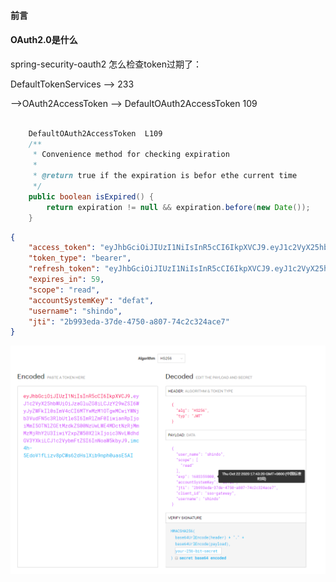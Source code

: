 #### 前言



#### OAuth2.0是什么



spring-security-oauth2  怎么检查token过期了：

DefaultTokenServices  --> 233

-->OAuth2AccessToken  -->  DefaultOAuth2AccessToken  109

```java
	
	DefaultOAuth2AccessToken  L109
	/**
	 * Convenience method for checking expiration
	 * 
	 * @return true if the expiration is befor ethe current time
	 */
	public boolean isExpired() {
		return expiration != null && expiration.before(new Date());
	}
```

```json
{
    "access_token": "eyJhbGciOiJIUzI1NiIsInR5cCI6IkpXVCJ9.eyJ1c2VyX25hbWUiOiJzaGluZG8iLCJzY29wZSI6WyJyZWFkIl0sImV4cCI6MTYwMzM1OTgwMCwiYWNjb3VudFN5c3RlbUtleSI6ImRlZmF0IiwianRpIjoiMmI5OTNlZGEtMzdkZS00NzUwLWE4MDctNzRjMmMzMjRhY2U3IiwiY2xpZW50X2lkIjoic3NvLWdhdGV3YXkiLCJ1c2VybmFtZSI6InNoaW5kbyJ9.imc4h-5EdoV1fLizv8pCWs62dHslXib9nph0uasE5AI",
    "token_type": "bearer",
    "refresh_token": "eyJhbGciOiJIUzI1NiIsInR5cCI6IkpXVCJ9.eyJ1c2VyX25hbWUiOiJzaGluZG8iLCJzY29wZSI6WyJyZWFkIl0sImF0aSI6IjJiOTkzZWRhLTM3ZGUtNDc1MC1hODA3LTc0YzJjMzI0YWNlNyIsImV4cCI6MTYwNTk1MTc0MCwiYWNjb3VudFN5c3RlbUtleSI6ImRlZmF0IiwianRpIjoiN2ExZTZlNjUtODMzMC00ZjRlLTkxNTctNzhmMGNjNDQ3ZjhmIiwiY2xpZW50X2lkIjoic3NvLWdhdGV3YXkiLCJ1c2VybmFtZSI6InNoaW5kbyJ9.tKvuYsiwggr-rod4F3chFRPa7v73EDeMY99VWjL4wOk",
    "expires_in": 59,
    "scope": "read",
    "accountSystemKey": "defat",
    "username": "shindo",
    "jti": "2b993eda-37de-4750-a807-74c2c324ace7"
}
```

![image-20201022175713280](01-为什么要学OAuth2.0.assets/image-20201022175713280.png)
